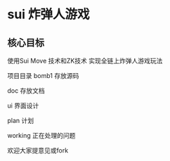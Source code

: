 # sui 炸弹人游戏
## 核心目标
使用Sui Move 技术和ZK技术 实现全链上炸弹人游戏玩法

项目目录
bomb1 存放源码

doc 存放文档

ui 界面设计

plan 计划

working 正在处理的问题


欢迎大家提意见或fork

